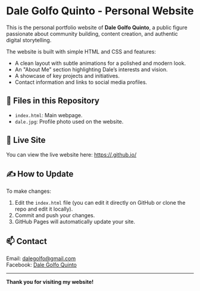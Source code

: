 # Dale Golfo Quinto - Personal Website

This is the personal portfolio website of **Dale Golfo Quinto**, a public figure passionate about community building, content creation, and authentic digital storytelling.

The website is built with simple HTML and CSS and features:
- A clean layout with subtle animations for a polished and modern look.
- An "About Me" section highlighting Dale’s interests and vision.
- A showcase of key projects and initiatives.
- Contact information and links to social media profiles.

## 📂 Files in this Repository
- `index.html`: Main webpage.
- `dale.jpg`: Profile photo used on the website.

## 🚀 Live Site
You can view the live website here: [https://<yourusername>.github.io/<repository-name>](https://<yourusername>.github.io/<repository-name>)

## ✍️ How to Update
To make changes:
1. Edit the `index.html` file (you can edit it directly on GitHub or clone the repo and edit it locally).
2. Commit and push your changes.
3. GitHub Pages will automatically update your site.

## 📫 Contact
Email: [dalegolfo@gmail.com](mailto:dalegolfo@gmail.com)  
Facebook: [Dale Golfo Quinto](https://www.facebook.com/dale.quinto.104?mibextid=wwXIfr)

---

**Thank you for visiting my website!**
